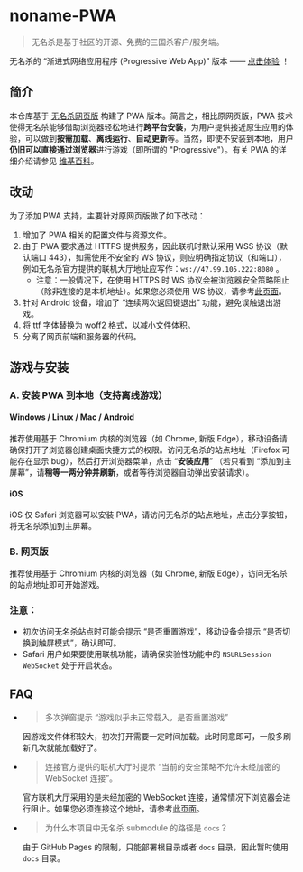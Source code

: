 # noname-PWA

> 无名杀是基于社区的开源、免费的三国杀客户/服务端。
 
无名杀的 “渐进式网络应用程序 (Progressive Web App)” 版本 —— [点击体验](https://raineggplant.github.io/noname-pwa) ！

## 简介

本仓库基于 [无名杀网页版](https://github.com/libccy/noname) 构建了 PWA 版本。简言之，相比原网页版，PWA 技术使得无名杀能够借助浏览器轻松地进行**跨平台安装**，为用户提供接近原生应用的体验，可以做到**按需加载**、**离线运行**、**自动更新**等。当然，即使不安装到本地，用户**仍旧可以直接通过浏览器**进行游戏（即所谓的 "Progressive"）。有关 PWA 的详细介绍请参见 [维基百科](https://zh.wikipedia.org/wiki/渐进式网络应用程序)。

## 改动

为了添加 PWA 支持，主要针对原网页版做了如下改动：

1. 增加了 PWA 相关的配置文件与资源文件。
2. 由于 PWA 要求通过 HTTPS 提供服务，因此联机时默认采用 WSS 协议（默认端口 443），如需使用不安全的 WS 协议，则应明确指定协议（和端口），例如无名杀官方提供的联机大厅地址应写作：`ws://47.99.105.222:8080` 。
   - 注意：一般情况下，在使用 HTTPS 时 WS 协议会被浏览器安全策略阻止（除非连接的是本机地址）。如果您必须使用 WS 协议，请参考[此页面](allow_mixed_content.md)。
3. 针对 Android 设备，增加了 “连续两次返回键退出” 功能，避免误触退出游戏。
4. 将 ttf 字体替换为 woff2 格式，以减小文件体积。
5. 分离了网页前端和服务器的代码。

## 游戏与安装

### A. 安装 PWA 到本地（支持离线游戏）

#### Windows / Linux / Mac / Android

推荐使用基于 Chromium 内核的浏览器（如 Chrome, 新版 Edge），移动设备请确保打开了浏览器创建桌面快捷方式的权限。访问无名杀的站点地址（Firefox 可能存在显示 bug），然后打开浏览器菜单，点击 “**安装应用**” （若只看到 “添加到主屏幕”，请**稍等一两分钟并刷新**，或者等待浏览器自动弹出安装请求）。

#### iOS

iOS 仅 Safari 浏览器可以安装 PWA，请访问无名杀的站点地址，点击分享按钮，将无名杀添加到主屏幕。

### B. 网页版

推荐使用基于 Chromium 内核的浏览器（如 Chrome, 新版 Edge），访问无名杀的站点地址即可开始游戏。

### 注意：

- 初次访问无名杀站点时可能会提示 “是否重置游戏”，移动设备会提示 “是否切换到触屏模式”，确认即可。
- Safari 用户如果要使用联机功能，请确保实验性功能中的 `NSURLSession WebSocket` 处于开启状态。

## FAQ

- > 多次弹窗提示 “游戏似乎未正常载入，是否重置游戏”

  因游戏文件体积较大，初次打开需要一定时间加载。此时同意即可，一般多刷新几次就能加载好了。

- > 连接官方提供的联机大厅时提示 “当前的安全策略不允许未经加密的 WebSocket 连接”。

  官方联机大厅采用的是未经加密的 WebSocket 连接，通常情况下浏览器会进行阻止。如果您必须连接这个地址，请参考[此页面](allow_mixed_content.md)。

- > 为什么本项目中无名杀 submodule 的路径是 `docs`？

  由于 GitHub Pages 的限制，只能部署根目录或者 `docs` 目录，因此暂时使用 `docs` 目录。
